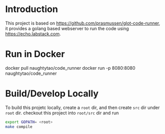 # Introduction
This project is based on https://github.com/prasmussen/glot-code-runner, it provides a golang based webserver to run the code using https://echo.labstack.com.

# Run in Docker
docker pull naughtytao/code_runner
docker run -p 8080:8080 naughtytao/code_runner

# Build/Develop Locally
To build this projetc locally, create a `root` dir, and then create `src` dir under `root` dir.  checkout this project into `root/src` dir and run 
```bash
export GOPATH= <root>
make compile
```
